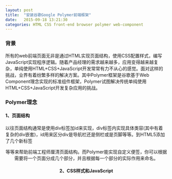 ```yaml
---
layout: post
title:  "安装谷歌Google Polymer前端框架"
date:   2015-09-18 13:21:30
categories: HTML CSS front-end browser polymer web-component
---
```


### 背景
所有的web前端页面无非是通过HTML实现页面结构，使用CSS配置样式，编写JavaScript实现程序逻辑。随着产品经理的需求越来越多，应用变得越来越复杂，单纯使用HTML+CSS+JavaScript开发常常有力不从心的感觉。面对这样的挑战，业界有着纷繁多样的解决方案。其中Polymer框架是谷歌基于Web Component理念实现的标准组件框架，Polymer试图解决传统单纯使用HTML+CSS+JavaScript开发复杂应用的挑战。

### Polymer理念

#### 1、页面结构
以往页面结构通常是使用div标签加id来实现，div标签内实现具体类容(其中有着复杂的div嵌套)，id用来区分div是导航栏还是侧栏或是页脚等等。到HTML5添加了几个新标签<header><footer><aside><nav>等等来帮助前端工程师厘清页面结构。而Polymer能实现自定义便签，你可以根据需要将一个页面分成几个部分，并且根据每一个部分的实际作用来命名。

#### 2、CSS样式和JavaScript
